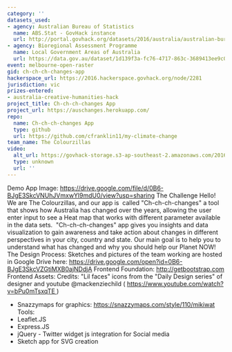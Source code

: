 ```yaml
---
category: ''
datasets_used:
- agency: Australian Bureau of Statistics
  name: ABS.Stat - GovHack instance
  url: http://portal.govhack.org/datasets/2016/australia/australian-bureau-of-statistics/abs-govhack-stat.html
- agency: Bioregional Assessment Programme
  name: Local Government Areas of Australia
  url: https://data.gov.au/dataset/1d139f3a-fc76-4717-863c-3689413ee9c0
event: melbourne-open-raster
gid: ch-ch-ch-changes-app
hackerspace_url: https://2016.hackerspace.govhack.org/node/2281
jurisdiction: vic
prizes-entered:
- australia-creative-humanities-hack
project_title: Ch-ch-ch-changes App
project_url: https://auschanges.herokuapp.com/
repo:
  name: Ch-ch-ch-changes App
  type: github
  url: https://github.com/cfranklin11/my-climate-change
team_name: The Colourzillas
video:
  alt_url: https://govhack-storage.s3-ap-southeast-2.amazonaws.com/2016/demo-changesapp-govhack2016.mp4
  type: unknown
  url: ''
---
```


Demo App Image:
https://drive.google.com/file/d/0B6-BJgE3SkcVNUhJVmxwYl9mdU0/view?usp=sharing
The Challenge
Hello! We are The Colourzillas, and our app is  called "Ch-ch-ch-changes" a tool that shows how Australia has changed over the years, allowing the user enter input to see a Heat map that works with different parameter available in the data sets. 
"Ch-ch-ch-changes" app gives you insights and data visualization to gain awareness and take action about changes in different perspectives in your city, country and state. Our main goal is to help you to understand what has changed and why you should help our Planet NOW!
The Design Process:
Sketches and pictures of the team working are hosted in Google Drive here: https://drive.google.com/open?id=0B6-BJgE3SkcVZGtiMXB0ajNDdjA
Frontend Foundation:
http://getbootstrap.com
Frontend Assets:
Credits: "Lil faces" icons from the "Daily Design series" of designer and youtube @mackenziechild ( https://www.youtube.com/watch?v=bPu0mTsxqTE )
- Snazzymaps for graphics: https://snazzymaps.com/style/110/mikiwat
Tools:
- Leaflet.JS
- Express.JS
- jQuery
- Twitter widget js integration for Social media
- Sketch app for SVG creation